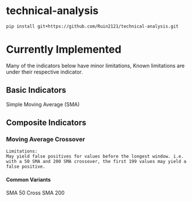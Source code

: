 # technical-analysis

```
pip install git+https://github.com/Ruin2121/technical-analysis.git
```

# Currently Implemented  
Many of the indicators below have minor limitations, Known limitations are under their respective indicator.  

## Basic Indicators  
Simple Moving Average (SMA)

## Composite Indicators  
### Moving Average Crossover  
```
Limitations:
May yield false positives for values before the longest window. i.e. with a 50 SMA and 200 SMA crossover, the first 199 values may yield a false positive.
```
#### Common Variants  
SMA 50 Cross SMA 200
